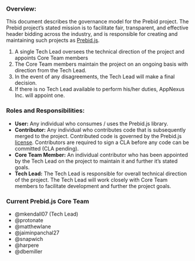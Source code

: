 ### Overview:

This document describes the governance model for the Prebid project. The Prebid project’s stated mission is to facilitate fair, transparent, and effective header bidding across the industry, and is responsible for creating and maintaining such projects as [Prebid.js](https://github.com/prebid/Prebid.js).

1.	A single Tech Lead oversees the technical direction of the project and appoints Core Team members
2.	The Core Team members maintain the project on an ongoing basis with direction from the Tech Lead.
3.	In the event of any disagreements, the Tech Lead will make a final decision.
4.	If there is no Tech Lead available to perform his/her duties, AppNexus Inc. will appoint one.

### Roles and Responsibilities:
- **User:** Any individual who consumes / uses the Prebid.js library.
- **Contributor:** Any individual who contributes code that is subsequently merged to the project. Contributed code is governed by the Prebid.js [license](https://github.com/prebid/Prebid.js/blob/master/LICENSE). Contributors are required to sign a CLA before any code can be committed (CLA pending).
- **Core Team Member:** An individual contributor who has been appointed by the Tech Lead on the project to maintain it and further it’s stated goals.
- **Tech Lead:** The Tech Lead is responsible for overall technical direction of the project. The Tech Lead will work closely with Core Team members to facilitate development and further the project goals.

### Current Prebid.js Core Team
- @mkendall07 (Tech Lead)
- @protonate
- @matthewlane
- @jaiminpanchal27
- @snapwich
- @harpere
- @dbemiller
